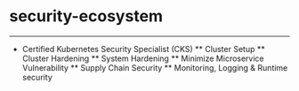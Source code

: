 # security-ecosystem
---

* Certified Kubernetes Security Specialist (CKS)
  ** Cluster Setup
  ** Cluster Hardening
  ** System Hardening
  ** Minimize Microservice Vulnerability 
  ** Supply Chain Security 
  ** Monitoring, Logging & Runtime security
